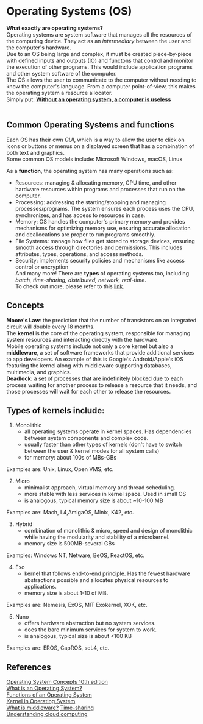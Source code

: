 # Operating Systems (OS)

**What exactly are operating systems?**
<br>
Operating systems are system software that manages all the resources of the computing device. They act as an *intermediary* between the user and the computer's hardware. <br>
Due to an OS being large and complex, it must be created piece-by-piece with defined inputs and outputs (IO) and functons that control and monitor the execution of other programs. This would include application programs and other system software of the computer. <br>
The OS allows the user to communicate to the computer without needing to know the computer's language. From a computer point-of-view, this makes the operating system a resource allocator.<br> Simply put:
[**Without an operating system, a computer is useless**](https://edu.gcfglobal.org/en/computerbasics/understanding-operating-systems/1/) <br><br>

## Common Operating Systems and functions

Each OS has their own *GUI*, which is a way to allow the user to click on icons or buttons or menus on a displayed screen that has a combination of both text and graphics. <br>
Some common OS models include: Microsoft Windows, macOS, Linux

As a **function**, the operating system has many operations such as:
- Resources: managing & allocating memory, CPU time, and other hardware resources within programs and processes that run on the computer.
- Processing: addressing the starting/stopping and managing processes/programs. The system ensures each process uses the CPU, synchronizes, and has access to resources in case.
- Memory: OS handles the computer's primary memory and provides mechanisms for optimizing memory use, ensuring accurate allocation and deallocations are proper to run programs smoothly.
- File Systems: manage how files get stored to storage devices, ensuring smooth access through directories and permissions. This includes attributes, types, operations, and access methods.
- Security: implements security policies and mechanisms like access control or encryption <br>
And many more! There are **types** of operating systems too, including *batch, time-sharing, distributed, network, real-time*. <br>
To check out more, please refer to this [link](https://www.geeksforgeeks.org/types-of-operating-systems/). <br>

## Concepts

**Moore's Law**: the prediction that the number of transistors on an integrated circuit will double every 18 months. <br>
The **kernel** is the core of the operating system, responsible for managing system resources and interacting directly with the hardware. <br>
Mobile operating systems include not only a core kernel but also a **middleware**, a set of software frameworks that provide additional services to app developers. An example of this is Google's Android/Apple's iOS featuring the kernel along with middleware supporting databases, multimedia, and graphics. <br>
**Deadlock**: a set of processes that are indefinitely blocked due to each process waiting for another process to release a resource that it needs, and those processes will wait for each other to release the resources.
## Types of kernels include: <br>

1) Monolithic
    - all operating systems operate in kernel spaces. Has dependencies between system components and complex code.
    - usually faster than other types of kernels (don't have to switch between the user & kernel modes for all system calls)<br>
    - for memory: about 100s of MBs-GBs

Examples are: Unix, Linux, Open VMS, etc.

2) Micro
    - minimalist approach, virtual memory and thread scheduling.
    - more stable with less services in kernel space. Used in small OS
    - is analogous, typical memory size is about ~10-100 MB <br>
    
Examples are: Mach, L4,AmigaOS, Minix, K42, etc.

3) Hybrid
    - combination of monolithic & micro, speed and design of monolithic while having the modularity and stability of a microkernel.
    - memory size is 500MB-several GBs

Examples: Windows NT, Netware, BeOS, ReactOS, etc.

4) Exo
    - kernel that follows end-to-end principle. Has the fewest hardware abstractions possible and allocates physical resources to applications.
    - memory size is about 1-10 of MB.

Examples are: Nemesis, ExOS, MIT Exokernel, XOK, etc.

5) Nano
    - offers hardware abstraction but no system services.
    - does the bare minimum services for system to work.
    - is analogous, typical size is about <100 KB<br>

Examples are: EROS, CapROS, seL4, etc.
<br>

## References

[Operating System Concepts 10th edition](https://os.ecci.ucr.ac.cr/slides/Abraham-Silberschatz-Operating-System-Concepts-10th-2018.pdf) <br>
[What is an Operating System?](https://www.geeksforgeeks.org/what-is-an-operating-system/) <br>
[Functions of an Operating System](https://www.geeksforgeeks.org/functions-of-operating-system/) <br>
[Kernel in Operating System](https://www.geeksforgeeks.org/kernel-in-operating-system/) <br>
[What is middleware?](https://www.redhat.com/en/topics/middleware/what-is-middleware)
[Time-sharing](https://www.ibm.com/history/time-sharing) <br>
[Understanding cloud computing](https://www.redhat.com/en/topics/cloud-computing) <br>